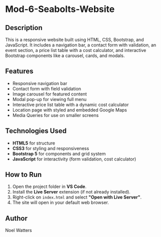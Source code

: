 ﻿# Mod-6-Seabolts-Website
## Description
This is a responsive website built using HTML, CSS, Bootstrap, and JavaScript. It includes a navigation bar, a contact form with validation, an event section, a price list table with a cost calculator, and interactive Bootstrap components like a carousel, cards, and modals.


## Features
- Responsive navigation bar  
- Contact form with field validation 
- Image carousel for featured content 
- Modal pop-up for viewing full menu
- Interactive price list table with a dynamic cost calculator 
- Location page with styled and embedded Google Maps  
- Media Queries for use on smaller screens  

## Technologies Used
- **HTML5** for structure  
- **CSS3** for styling and responsiveness  
- **Bootstrap 5** for components and grid system
- **JavaScript** for interactivity (form validation, cost calculator)

## How to Run
1. Open the project folder in **VS Code**.  
2. Install the **Live Server** extension (if not already installed).  
3. Right-click on `index.html` and select **"Open with Live Server"**.  
4. The site will open in your default web browser.  

## Author
Noel Watters
